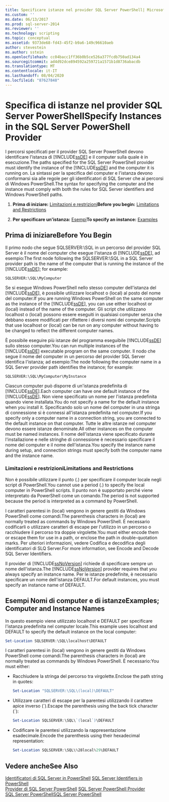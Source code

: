```yaml
---
title: Specificare istanze nel provider SQL Server PowerShell| Microsoft Docs
ms.custom: ''
ms.date: 06/13/2017
ms.prod: sql-server-2014
ms.reviewer: ''
ms.technology: scripting
ms.topic: conceptual
ms.assetid: 9373de68-fd43-45f2-b9a6-149c96610aeb
author: stevestein
ms.author: sstein
ms.openlocfilehash: cc04bacc1ff36b0b5ce526a377fcdb750ad134a4
ms.sourcegitcommit: ad4d92dce894592a259721a1571b1d8736abacdb
ms.translationtype: MT
ms.contentlocale: it-IT
ms.lasthandoff: 08/04/2020
ms.locfileid: "87627848"
---
```

# <a name="specify-instances-in-the-sql-server-powershell-provider"></a><span data-ttu-id="b0c4c-102">Specifica di istanze nel provider SQL Server PowerShell</span><span class="sxs-lookup"><span data-stu-id="b0c4c-102">Specify Instances in the SQL Server PowerShell Provider</span></span>
  <span data-ttu-id="b0c4c-103">I percorsi specificati per il provider SQL Server PowerShell devono identificare l'istanza di [!INCLUDE[ssDE](../includes/ssde-md.md)] e il computer sulla quale è in esecuzione.</span><span class="sxs-lookup"><span data-stu-id="b0c4c-103">The paths specified for the SQL Server PowerShell provider must identify the instance of the [!INCLUDE[ssDE](../includes/ssde-md.md)] and the computer it is running on.</span></span> <span data-ttu-id="b0c4c-104">La sintassi per la specifica del computer e l'istanza devono conformarsi sia alle regole per gli identificatori di SQL Server che ai percorsi di Windows PowerShell.</span><span class="sxs-lookup"><span data-stu-id="b0c4c-104">The syntax for specifying the computer and the instance must comply with both the rules for SQL Server identifiers and Windows PowerShell paths.</span></span>  
  
1.  <span data-ttu-id="b0c4c-105">**Prima di iniziare:**  [Limitazioni e restrizioni](#LimitationsRestrictions)</span><span class="sxs-lookup"><span data-stu-id="b0c4c-105">**Before you begin:**  [Limitations and Restrictions](#LimitationsRestrictions)</span></span>  
  
2.  <span data-ttu-id="b0c4c-106">**Per specificare un'istanza:**  [Esempi](#Examples)</span><span class="sxs-lookup"><span data-stu-id="b0c4c-106">**To specify an instance:**  [Examples](#Examples)</span></span>  
  
## <a name="before-you-begin"></a><span data-ttu-id="b0c4c-107">Prima di iniziare</span><span class="sxs-lookup"><span data-stu-id="b0c4c-107">Before You Begin</span></span>  
 <span data-ttu-id="b0c4c-108">Il primo nodo che segue SQLSERVER:\SQL in un percorso del provider SQL Server è il nome del computer che esegue l'istanza di [!INCLUDE[ssDE](../includes/ssde-md.md)], ad esempio:</span><span class="sxs-lookup"><span data-stu-id="b0c4c-108">The first node following the SQLSERVER:\SQL in a SQL Server provider path is the name of the computer that is running the instance of the [!INCLUDE[ssDE](../includes/ssde-md.md)]; for example:</span></span>  
  
```  
SQLSERVER:\SQL\MyComputer  
```  
  
 <span data-ttu-id="b0c4c-109">Se si esegue Windows PowerShell nello stesso computer dell'istanza del [!INCLUDE[ssDE](../includes/ssde-md.md)], è possibile utilizzare localhost o (local) al posto del nome del computer.</span><span class="sxs-lookup"><span data-stu-id="b0c4c-109">If you are running Windows PowerShell on the same computer as the instance of the [!INCLUDE[ssDE](../includes/ssde-md.md)], you can use either localhost or (local) instead of the name of the computer.</span></span> <span data-ttu-id="b0c4c-110">Gli script che utilizzano localhost o (local) possono essere eseguiti in qualsiasi computer senza che debbano essere modificati per riflettere i diversi nomi dei computer.</span><span class="sxs-lookup"><span data-stu-id="b0c4c-110">Scripts that use localhost or (local) can be run on any computer without having to be changed to reflect the different computer names.</span></span>  
  
 <span data-ttu-id="b0c4c-111">È possibile eseguire più istanze del programma eseguibile [!INCLUDE[ssDE](../includes/ssde-md.md)] sullo stesso computer.</span><span class="sxs-lookup"><span data-stu-id="b0c4c-111">You can run multiple instances of the [!INCLUDE[ssDE](../includes/ssde-md.md)] executable program on the same computer.</span></span> <span data-ttu-id="b0c4c-112">Il nodo che segue il nome del computer in un percorso del provider SQL Server identifica l'istanza; ad esempio:</span><span class="sxs-lookup"><span data-stu-id="b0c4c-112">The node following the computer name in a SQL Server provider path identifies the instance; for example:</span></span>  
  
```  
SQLSERVER:\SQL\MyComputer\MyInstance  
```  
  
 <span data-ttu-id="b0c4c-113">Ciascun computer può disporre di un'istanza predefinita di [!INCLUDE[ssDE](../includes/ssde-md.md)].</span><span class="sxs-lookup"><span data-stu-id="b0c4c-113">Each computer can have one default instance of the [!INCLUDE[ssDE](../includes/ssde-md.md)].</span></span> <span data-ttu-id="b0c4c-114">Non viene specificato un nome per l'istanza predefinita quando viene installata.</span><span class="sxs-lookup"><span data-stu-id="b0c4c-114">You do not specify a name for the default instance when you install it.</span></span> <span data-ttu-id="b0c4c-115">Specificando solo un nome del computer in una stringa di connessione si è connessi all'istanza predefinita nel computer.</span><span class="sxs-lookup"><span data-stu-id="b0c4c-115">If you specify only a computer name in a connection string, you are connected to the default instance on that computer.</span></span> <span data-ttu-id="b0c4c-116">Tutte le altre istanze nel computer devono essere istanze denominate.</span><span class="sxs-lookup"><span data-stu-id="b0c4c-116">All other instances on the computer must be named instances.</span></span> <span data-ttu-id="b0c4c-117">Il nome dell'istanza viene specificato durante l'installazione e nelle stringhe di connessione è necessario specificare il nome del computer e il nome dell'istanza.</span><span class="sxs-lookup"><span data-stu-id="b0c4c-117">You specify the instance name during setup, and connection strings must specify both the computer name and the instance name.</span></span>  
  
###  <a name="limitations-and-restrictions"></a><a name="LimitationsRestrictions"></a> <span data-ttu-id="b0c4c-118">Limitazioni e restrizioni</span><span class="sxs-lookup"><span data-stu-id="b0c4c-118">Limitations and Restrictions</span></span>  
 <span data-ttu-id="b0c4c-119">Non è possibile utilizzare il punto (.) per specificare il computer locale negli script di PowerShell.</span><span class="sxs-lookup"><span data-stu-id="b0c4c-119">You cannot use a period (.) to specify the local computer in PowerShell scripts.</span></span> <span data-ttu-id="b0c4c-120">Il punto non è supportato perché viene interpretato da PowerShell come un comando.</span><span class="sxs-lookup"><span data-stu-id="b0c4c-120">The period is not supported because the period is interpreted as a command by PowerShell.</span></span>  
  
 <span data-ttu-id="b0c4c-121">I caratteri parentesi in (local) vengono in genere gestiti da Windows PowerShell come comandi.</span><span class="sxs-lookup"><span data-stu-id="b0c4c-121">The parenthesis characters in (local) are normally treated as commands by Windows PowerShell.</span></span> <span data-ttu-id="b0c4c-122">È necessario codificarli o utilizzare caratteri di escape per l'utilizzo in un percorso o racchiudere il percorso tra doppie virgolette.</span><span class="sxs-lookup"><span data-stu-id="b0c4c-122">You must either encode them or escape them for use in a path, or enclose the path in double-quotation marks.</span></span> <span data-ttu-id="b0c4c-123">Per ulteriori informazioni, vedere Codifica e decodifica degli identificatori di SLQ Server.</span><span class="sxs-lookup"><span data-stu-id="b0c4c-123">For more information, see Encode and Decode SQL Server Identifiers.</span></span>  
  
 <span data-ttu-id="b0c4c-124">Il provider di [!INCLUDE[ssNoVersion](../includes/ssnoversion-md.md)] richiede di specificare sempre un nome dell'istanza.</span><span class="sxs-lookup"><span data-stu-id="b0c4c-124">The [!INCLUDE[ssNoVersion](../includes/ssnoversion-md.md)] provider requires that you always specify an instance name.</span></span> <span data-ttu-id="b0c4c-125">Per le istanze predefinite, è necessario specificare un nome dell'istanza DEFAULT.</span><span class="sxs-lookup"><span data-stu-id="b0c4c-125">For default instances, you must specify an instance name of DEFAULT.</span></span>  
  
##  <a name="examples-computer-and-instance-names"></a><a name="Examples"></a><span data-ttu-id="b0c4c-126">Esempi Nomi di computer e di istanze</span><span class="sxs-lookup"><span data-stu-id="b0c4c-126">Examples; Computer and Instance Names</span></span>  
 <span data-ttu-id="b0c4c-127">In questo esempio viene utilizzato localhost e DEFAULT per specificare l'istanza predefinita nel computer locale.</span><span class="sxs-lookup"><span data-stu-id="b0c4c-127">This example uses localhost and DEFAULT to specify the default instance on the local computer:</span></span>  
  
```powershell
Set-Location SQLSERVER:\SQL\localhost\DEFAULT
```  
  
 <span data-ttu-id="b0c4c-128">I caratteri parentesi in (local) vengono in genere gestiti da Windows PowerShell come comandi.</span><span class="sxs-lookup"><span data-stu-id="b0c4c-128">The parenthesis characters in (local) are normally treated as commands by Windows PowerShell.</span></span> <span data-ttu-id="b0c4c-129">È necessario:</span><span class="sxs-lookup"><span data-stu-id="b0c4c-129">You must either:</span></span>  
  
-   <span data-ttu-id="b0c4c-130">Racchiudere la stringa del percorso tra virgolette.</span><span class="sxs-lookup"><span data-stu-id="b0c4c-130">Enclose the path string in quotes:</span></span>  
  
    ```powershell
    Set-Location "SQLSERVER:\SQL\(local)\DEFAULT"  
    ```  
  
-   <span data-ttu-id="b0c4c-131">Utilizzare caratteri di escape per la parentesi utilizzando il carattere apice inverso (\`).</span><span class="sxs-lookup"><span data-stu-id="b0c4c-131">Escape the parenthesis using the back tick character (\`):</span></span>  
  
    ```powershell
    Set-Location SQLSERVER:\SQL\`(local`)\DEFAULT  
    ```  
  
-   <span data-ttu-id="b0c4c-132">Codificare le parentesi utilizzando la rappresentazione esadecimale.</span><span class="sxs-lookup"><span data-stu-id="b0c4c-132">Encode the parenthesis using their hexadecimal representation:</span></span>  
  
    ```powershell
    Set-Location SQLSERVER:\SQL\%28local%29\DEFAULT  
    ```  
  
## <a name="see-also"></a><span data-ttu-id="b0c4c-133">Vedere anche</span><span class="sxs-lookup"><span data-stu-id="b0c4c-133">See Also</span></span>  
 <span data-ttu-id="b0c4c-134">[Identificatori di SQL Server in PowerShell](sql-server-identifiers-in-powershell.md) </span><span class="sxs-lookup"><span data-stu-id="b0c4c-134">[SQL Server Identifiers in PowerShell](sql-server-identifiers-in-powershell.md) </span></span>  
 <span data-ttu-id="b0c4c-135">[Provider di SQL Server PowerShell](sql-server-powershell-provider.md) </span><span class="sxs-lookup"><span data-stu-id="b0c4c-135">[SQL Server PowerShell Provider](sql-server-powershell-provider.md) </span></span>  
 [<span data-ttu-id="b0c4c-136">SQL Server PowerShell</span><span class="sxs-lookup"><span data-stu-id="b0c4c-136">SQL Server PowerShell</span></span>](sql-server-powershell.md)  
